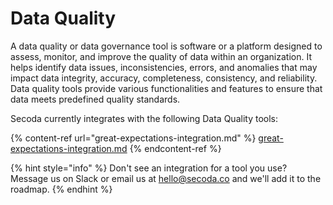 # Data Quality

A data quality or data governance tool is software or a platform designed to assess, monitor, and improve the quality of data within an organization. It helps identify data issues, inconsistencies, errors, and anomalies that may impact data integrity, accuracy, completeness, consistency, and reliability. Data quality tools provide various functionalities and features to ensure that data meets predefined quality standards.

Secoda currently integrates with the following Data Quality tools:

{% content-ref url="great-expectations-integration.md" %}
[great-expectations-integration.md](great-expectations-integration.md)
{% endcontent-ref %}

{% hint style="info" %}
Don't see an integration for a tool you use? Message us on Slack or email us at hello@secoda.co and we'll add it to the roadmap.&#x20;
{% endhint %}
